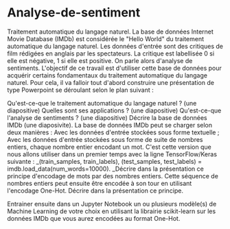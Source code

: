 # Analyse-de-sentiment
Traitement automatique du langage naturel.
La base de données Internet Movie Database (IMDb) est considérée le "Hello World" du traitement automatique du langage naturel. Les données d'entrée sont des critiques de film rédigées en anglais par les spectateurs. La critique est labellisée 0 si elle est négative, 1 si elle est positive. On parle alors d'analyse de sentiments. L'objectif de ce travail est d'utiliser cette base de données pour acquérir certains fondamentaux du traitement automatique du langage naturel. Pour cela, il va falloir tout d'abord construire une présentation de type Powerpoint se déroulant selon le plan suivant :

Qu'est-ce-que le traitement automatique du langage naturel ? (une diapositive)
Quelles sont ses applications ? (une diapositive)
Qu'est-ce-que l'analyse de sentiments ? (une diapositive)
Décrire la base de données IMDb (une diaposivite).
La base de données IMDb peut se charger selon deux manières :
Avec les données d'entrée stockées sous forme textuelle ;
Avec les données d'entrée stockées sous forme de suite de nombres entiers, chaque nombre entier encodant un mot. C'est cette version que nous allons utiliser dans un premier temps avec la ligne TensorFlow/Keras suivante : _(train_samples, train_labels), (test_samples, test_labels) = imdb.load_data(num_words=10000). _Décrire dans la présentation ce principe d'encodage de mots par des nombres entiers.
Cette séquence de nombres entiers peut ensuite être encodée à son tour en utilisant l'encodage One-Hot. Décrire dans la présentation ce principe.
​

Entrainer ensuite dans un Jupyter Notebook un ou plusieurs modèle(s) de Machine Learning de votre choix en utilisant la librairie scikit-learn sur les données IMDb que vous aurez encodées au format One-Hot.
